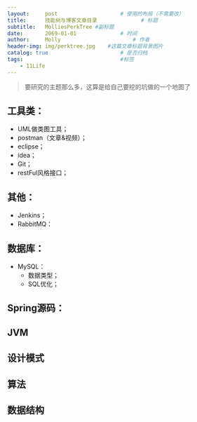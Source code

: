```yaml
---
layout:     post   				    # 使用的布局（不需要改）
title:      技能树与博客文章目录				# 标题
subtitle:   MolliesPerkTree #副标题
date:       2069-01-01 				# 时间
author:     Molly 						# 作者
header-img: img/perktree.jpg 	#这篇文章标题背景图片
catalog: true 						# 是否归档
tags:								#标签
    - 11Life
---
```

> 要研究的主题那么多，这算是给自己要挖的坑做的一个地图了

## 工具类：
* UML做类图工具；
* postman（文章&视频）；
* eclipse；
* idea；
* Git；
* restFul风格接口；

## 其他：
* Jenkins；
* RabbitMQ：

## 数据库：
* MySQL：
  * 数据类型；
  * SQL优化；

## Spring源码：

## JVM

## 设计模式

## 算法

## 数据结构
